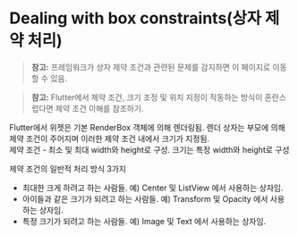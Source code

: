 # Dealing with box constraints(상자 제약 처리)  

> **참고:** 프레임워크가 상자 제약 조건과 관련된 문제를 감지하면 이 페이지로 이동할 수 있음.  

> **참고:** Flutter에서 제약 조건, 크기 조정 및 위치 지정이 작동하는 방식이 혼란스럽다면 제약 조건 이해를 참조하기.  

Flutter에서 위젯은 기본 RenderBox 객체에 의해 렌더링됨. 렌더 상자는 부모에 의해 제약 조건이 주어지며 이러한 제약 조건 내에서 크기가 지정됨.  
제약 조건 - 최소 및 최대 width와 height로 구성. 크기는 특정 width와 height로 구성  

제약 조건의 일반적 처리 방식 3가지  
* 최대한 크게 하려고 하는 사람들. 예) Center 및 ListView 에서 사용하는 상자임.
* 아이들과 같은 크기가 되려고 하는 사람들. 예) Transform 및 Opacity 에서 사용하는 상자임.
* 특정 크기가 되려고 하는 사람들. 예) Image 및 Text 에서 사용하는 상자임.